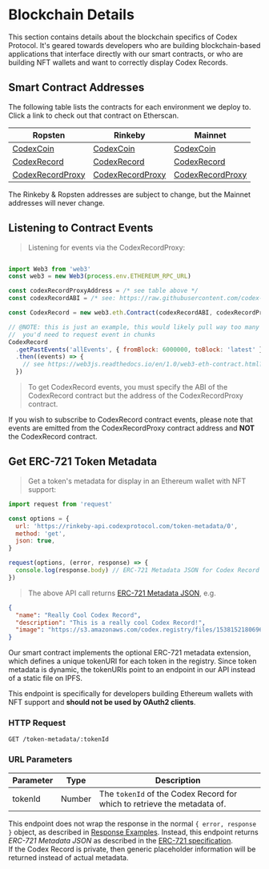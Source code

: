 # Blockchain Details

This section contains details about the blockchain specifics of Codex Protocol.
It's geared towards developers who are building blockchain-based applications
that interface directly with our smart contracts, or who are building NFT
wallets and want to correctly display Codex Records.


## Smart Contract Addresses

The following table lists the contracts for each environment we deploy to. Click
a link to check out that contract on Etherscan.

Ropsten                   | Rinkeby                   | Mainnet
------------------------- | ------------------------- | ------------------------
[CodexCoin](https://ropsten.etherscan.io/token/0xc50efb6572218614d743c9929bd93b0a1a3982a9) | [CodexCoin](https://rinkeby.etherscan.io/token/0xe33345607c3065578f11ea456834ff9e82739d56) | [CodexCoin](https://etherscan.io/token/0xf226e38c3007b3d974fc79bcf5a77750035436ee)
[CodexRecord](https://ropsten.etherscan.io/address/0xd8d4c451472727309b123850cbe2f9852163e8a4) | [CodexRecord](https://rinkeby.etherscan.io/address/0xcd3dd2dabc7c658c1abcfe8e8a63574447985b5d) | [CodexRecord](https://etherscan.io/address/0x2c00a92a9c5c919a1a4b5a8ee6bc520f61dbe421)
[CodexRecordProxy](https://ropsten.etherscan.io/address/0x714cd5d6425ef198768d504edf190b5aa5b44334) | [CodexRecordProxy](https://rinkeby.etherscan.io/address/0xa3fb132c4622db86bbf39cf5e6301d8a2a1145a8) | [CodexRecordProxy](https://etherscan.io/address/0x8853b05833029e3cf8d3cbb592f9784fa43d2a79)


<!--
Hide the CodexStakeContract contract since staking isn't really used right now
[CodexStakeContract](https://ropsten.etherscan.io/address/0x0bb7d24b10768431b5b7bda9afde822ca2ff3ad6) | [CodexStakeContract](https://rinkeby.etherscan.io/address/0x8fa7c01220396a205181d289ea805023abecce61) | [CodexStakeContract](https://etherscan.io/address/0xdea454c9c4ad408f324cc0ea382b2b7aad99640c)
-->

<!--
Hide the IdentityPlatform contract since that's not really necessary to expose to developers
[IdentityPlatform](https://ropsten.etherscan.io/address/0x04e8c935b3b889de1a4bba16a19803eda51ef9d5) | [IdentityPlatform](https://rinkeby.etherscan.io/address/0x72e5ee7b7c16b321e74f2d64be18fa5b4ab648a2) | [IdentityPlatform](https://etherscan.io/address/0x85e7453e884e26f9fb19f2e6487446740658e5ce)
-->

<aside class="warning">
  The Rinkeby &amp; Ropsten addresses are subject to change, but the Mainnet
  addresses will never change.
</aside>


## Listening to Contract Events

> Listening for events via the CodexRecordProxy:

```javascript

import Web3 from 'web3'
const web3 = new Web3(process.env.ETHEREUM_RPC_URL)

const codexRecordProxyAddress = /* see table above */
const codexRecordABI = /* see: https://raw.githubusercontent.com/codex-protocol/npm.ethereum-service/master/static/contracts/1/CodexRecord.json */

const CodexRecord = new web3.eth.Contract(codexRecordABI, codexRecordProxyAddress)

// @NOTE: this is just an example, this would likely pull way too many events so
//  you'd need to request event in chunks
CodexRecord
  .getPastEvents('allEvents', { fromBlock: 6000000, toBlock: 'latest' })
  .then((events) => {
    // see https://web3js.readthedocs.io/en/1.0/web3-eth-contract.html?highlight=events#getpastevents
  })

```

> To get CodexRecord events, you must specify the ABI of the CodexRecord
contract but the address of the CodexRecordProxy contract.

If you wish to subscribe to CodexRecord contract events, please note that events
are emitted from the CodexRecordProxy contract address and **NOT** the
CodexRecord contract.

<!-- This mechanism allows for the possibility of contract logic changes while
keeping the CodexRecordProxy contract address the same. -->

## Get ERC-721 Token Metadata

> Get a token's metadata for display in an Ethereum wallet with NFT support:

```javascript
import request from 'request'

const options = {
  url: 'https://rinkeby-api.codexprotocol.com/token-metadata/0',
  method: 'get',
  json: true,
}

request(options, (error, response) => {
  console.log(response.body) // ERC-721 Metadata JSON for Codex Record with tokenId 0
})
```

> The above API call returns [ERC-721 Metadata JSON](https://github.com/ethereum/EIPs/blob/master/EIPS/eip-721.md), e.g.

```json
{
  "name": "Really Cool Codex Record",
  "description": "This is a really cool Codex Record!",
  "image": "https://s3.amazonaws.com/codex.registry/files/1538152180696.c8a9ec69-0ed8-4516-a34c-e15ebbe4749c.jpg"
}
```

Our smart contract implements the optional ERC-721 metadata extension, which
defines a unique tokenURI for each token in the registry. Since token metadata
is dynamic, the tokenURIs point to an endpoint in our API instead of a static
file on IPFS.

<aside class="warning">
  This endpoint is specifically for developers building Ethereum wallets with
  NFT support and <strong>should not be used by OAuth2 clients</strong>.
</aside>

### HTTP Request

`GET /token-metadata/:tokenId`

### URL Parameters

Parameter    | Type   | Description
------------ | ------ | --------------------------------------------------------
tokenId      | Number | The `tokenId` of the Codex Record for which to retrieve the metadata of.

<aside class="success">
  This endpoint does not wrap the response in the normal
  <code>{ error, response }</code> object, as described in
  <a href="#response-examples">Response Examples</a>. Instead, this endpoint
  returns <em>ERC-721 Metadata JSON</em> as described in the
  <a href="https://github.com/ethereum/EIPs/blob/master/EIPS/eip-721.md" rel="noopener noreferrer">ERC-721 specification</a>.
</aside>

<aside class="notice">
  If the Codex Record is private, then generic placeholder information will be
  returned instead of actual metadata.
</aside>
